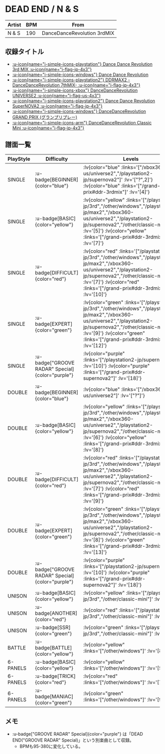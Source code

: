 # DEAD END / N & S

|Artist|BPM|From|
|------|---|----|
|N & S|190|DanceDanceRevolution 3rdMIX|

## 収録タイトル

- [ :u-icon{name="i-simple-icons-playstation"} Dance Dance Revolution 3rd MIX :u-icon{name="i-flag-jp-4x3"} ](/playstation-jp/3rd)
- [ :u-icon{name="i-simple-icons-windows"} Dance Dance Revolution](/other/windows)
- [ :u-icon{name="i-simple-icons-playstation2"} DDRMAX2 -DanceDanceRevolution 7thMIX- :u-icon{name="i-flag-jp-4x3"} ](/playstation2-jp/max2)
- [ :u-icon{name="i-simple-icons-xbox"} DanceDanceRevolution UNIVERSE2 :u-icon{name="i-flag-us-4x3"} ](/xbox360-us/universe2)
- [ :u-icon{name="i-simple-icons-playstation2"} Dance Dance Revolution SuperNOVA2 :u-icon{name="i-flag-jp-4x3"} ](/playstation2-jp/supernova2)
- [ :u-icon{name="i-simple-icons-windows"} DanceDanceRevolution GRAND PRIX (グランプリプレー)](/grand-prix)
- [ :u-icon{name="i-simple-icons-arm"} DanceDanceRevolution Classic Mini :u-icon{name="i-flag-jp-4x3"} ](/other/classic-mini)

## 譜面一覧

|PlayStyle|Difficulty|Levels|Notes|Movie|
|---------|----------|------|-----|-----|
|SINGLE| :u-badge[BEGINNER]{color="blue"} | :lv{color="blue" :links='["/xbox360-us/universe2","/playstation2-jp/supernova2"]' :lv='["?",2]'}  :lv{color="blue" :links='["/grand-prix#ddr-3rdmix"]' :lv='[4]'} |115/0||
|SINGLE| :u-badge[BASIC]{color="yellow"} | :lv{color="yellow" :links='["/playstation-jp/3rd","/other/windows","/playstation2-jp/max2","/xbox360-us/universe2","/playstation2-jp/supernova2","/other/classic-mini"]' :lv='[5]'}  :lv{color="yellow" :links='["/grand-prix#ddr-3rdmix"]' :lv='[7]'} |216/0||
|SINGLE| :u-badge[DIFFICULT]{color="red"} | :lv{color="red" :links='["/playstation-jp/3rd","/other/windows","/playstation2-jp/max2","/xbox360-us/universe2","/playstation2-jp/supernova2","/other/classic-mini"]' :lv='[7]'}  :lv{color="red" :links='["/grand-prix#ddr-3rdmix"]' :lv='[10]'} |337/0||
|SINGLE| :u-badge[EXPERT]{color="green"} | :lv{color="green" :links='["/playstation-jp/3rd","/other/windows","/playstation2-jp/max2","/xbox360-us/universe2","/playstation2-jp/supernova2","/other/classic-mini"]' :lv='[9]'}  :lv{color="green" :links='["/grand-prix#ddr-3rdmix"]' :lv='[12]'} |410/0||
|SINGLE| :u-badge["GROOVE RADAR" Special]{color="purple"} | :lv{color="purple" :links='["/playstation2-jp/supernova2"]' :lv='[10]'}  :lv{color="purple" :links='["/grand-prix#ddr-supernova2"]' :lv='[18]'} |479/75||
|DOUBLE| :u-badge[BEGINNER]{color="blue"} | :lv{color="blue" :links='["/xbox360-us/universe2"]' :lv='["?"]'} |||
|DOUBLE| :u-badge[BASIC]{color="yellow"} | :lv{color="yellow" :links='["/playstation-jp/3rd","/other/windows","/playstation2-jp/max2","/xbox360-us/universe2","/playstation2-jp/supernova2","/other/classic-mini"]' :lv='[6]'}  :lv{color="yellow" :links='["/grand-prix#ddr-3rdmix"]' :lv='[8]'} |274/0||
|DOUBLE| :u-badge[DIFFICULT]{color="red"} | :lv{color="red" :links='["/playstation-jp/3rd","/other/windows","/playstation2-jp/max2","/xbox360-us/universe2","/playstation2-jp/supernova2","/other/classic-mini"]' :lv='[7]'}  :lv{color="red" :links='["/grand-prix#ddr-3rdmix"]' :lv='[9]'} |298/0||
|DOUBLE| :u-badge[EXPERT]{color="green"} | :lv{color="green" :links='["/playstation-jp/3rd","/other/windows","/playstation2-jp/max2","/xbox360-us/universe2","/playstation2-jp/supernova2","/other/classic-mini"]' :lv='[8]'}  :lv{color="green" :links='["/grand-prix#ddr-3rdmix"]' :lv='[13]'} |455/0||
|DOUBLE| :u-badge["GROOVE RADAR" Special]{color="purple"} | :lv{color="purple" :links='["/playstation2-jp/supernova2"]' :lv='[10]'}  :lv{color="purple" :links='["/grand-prix#ddr-supernova2"]' :lv='[18]'} |455/75||
|UNISON| :u-badge[BASIC]{color="yellow"} | :lv{color="yellow" :links='["/playstation-jp/3rd","/other/classic-mini"]' :lv='[5]'} |||
|UNISON| :u-badge[ANOTHER]{color="red"} | :lv{color="red" :links='["/playstation-jp/3rd","/other/classic-mini"]' :lv='[7]'} |||
|UNISON| :u-badge[SSR]{color="green"} | :lv{color="green" :links='["/playstation-jp/3rd","/other/classic-mini"]' :lv='[9]'} |||
|BATTLE| :u-badge[BATTLE]{color="yellow"} | :lv{color="yellow" :links='["/other/windows"]' :lv='[8,4]'} |||
|6-PANELS| :u-badge[BASIC]{color="yellow"} | :lv{color="yellow" :links='["/other/windows"]' :lv='[5]'} |217/0||
|6-PANELS| :u-badge[TRICK]{color="red"} | :lv{color="red" :links='["/other/windows"]' :lv='[7]'} |338/0||
|6-PANELS| :u-badge[MANIAC]{color="green"} | :lv{color="green" :links='["/other/windows"]' :lv='[9]'} |410/0||

## メモ

- :u-badge["GROOVE RADAR" Special]{color="purple"} は「DEAD END("GROOVE RADAR" Special)」という別楽曲として収録。
  - BPMも95-380に変化している。
